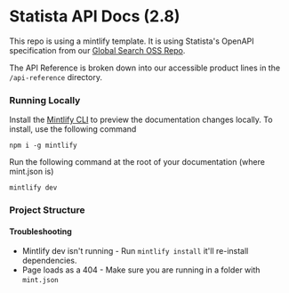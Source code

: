 # Statista API Docs (2.8)

This repo is using a mintlify template.
It is using Statista's OpenAPI specification from our [Global Search OSS
Repo](https://github.com/statista-oss/global-search/blob/main/api/spec/openapi.yml).

The API Reference is broken down into our accessible product lines in the
`/api-reference` directory.

### Running Locally

Install the [Mintlify CLI](https://www.npmjs.com/package/mintlify) to preview the documentation changes locally. To install, use the following command

```
npm i -g mintlify
```

Run the following command at the root of your documentation (where mint.json is)

```
mintlify dev
```

### Project Structure

#### Troubleshooting

- Mintlify dev isn't running - Run `mintlify install` it'll re-install dependencies.
- Page loads as a 404 - Make sure you are running in a folder with `mint.json`
